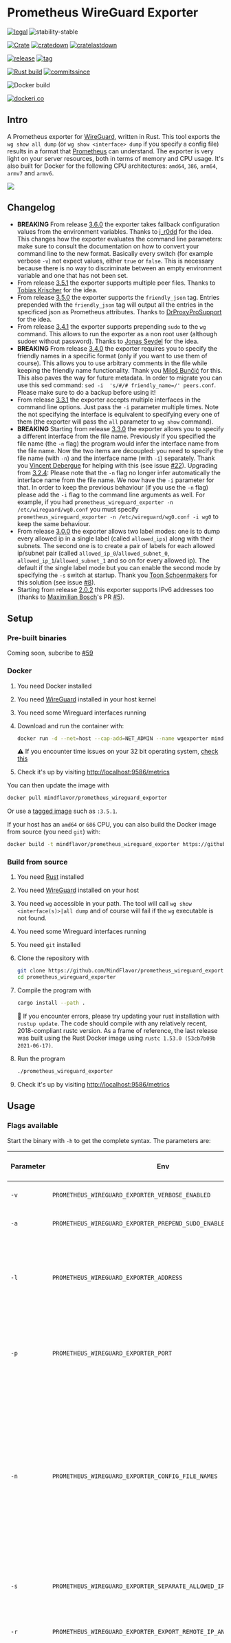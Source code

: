 # Prometheus WireGuard Exporter

[![legal](https://img.shields.io/github/license/mindflavor/prometheus_wireguard_exporter.svg)](LICENSE) ![stability-stable](https://img.shields.io/badge/stability-stable-green.svg)

[![Crate](https://img.shields.io/crates/v/prometheus_wireguard_exporter.svg)](https://crates.io/crates/prometheus_wireguard_exporter) [![cratedown](https://img.shields.io/crates/d/prometheus_wireguard_exporter.svg)](https://crates.io/crates/prometheus_wireguard_exporter) [![cratelastdown](https://img.shields.io/crates/dv/prometheus_wireguard_exporter.svg)](https://crates.io/crates/prometheus_wireguard_exporter)

[![release](https://img.shields.io/github/release/MindFlavor/prometheus_wireguard_exporter.svg)](https://github.com/MindFlavor/prometheus_wireguard_exporter/tree/3.6.0)
[![tag](https://img.shields.io/github/tag/mindflavor/prometheus_wireguard_exporter.svg)](https://github.com/MindFlavor/prometheus_wireguard_exporter/tree/3.6.0)

[![Rust build](https://github.com/mindflavor/prometheus_wireguard_exporter/workflows/Rust/badge.svg)](https://github.com/mindflavor/prometheus_wireguard_exporter/actions?query=workflow%3ARust)
[![commitssince](https://img.shields.io/github/commits-since/mindflavor/prometheus_wireguard_exporter/3.6.0)](https://img.shields.io/github/commits-since/mindflavor/prometheus_wireguard_exporter/3.6.0)

![Docker build](https://github.com/MindFlavor/prometheus_wireguard_exporter/workflows/Buildx%20latest/badge.svg)

[![dockeri.co](https://dockeri.co/image/mindflavor/prometheus-wireguard-exporter)](https://hub.docker.com/r/mindflavor/prometheus-wireguard-exporter)

## Intro

A Prometheus exporter for [WireGuard](https://www.wireguard.com), written in Rust. This tool exports the `wg show all dump` (or `wg show <interface> dump` if you specify a config file) results in a format that [Prometheus](https://prometheus.io/) can understand. The exporter is very light on your server resources, both in terms of memory and CPU usage. It's also built for Docker for the following CPU architectures: `amd64`, `386`, `arm64`, `armv7` and `armv6`.

![](extra/01.png)

## Changelog

* **BREAKING** From release [3.6.0](https://github.com/MindFlavor/prometheus_wireguard_exporter/releases/tag/3.6.0) the exporter takes fallback configuration values from the environment variables. Thanks to [j_r0dd](https://github.com/jr0dd) for the idea. This changes how the exporter evaluates the command line parameters: make sure to consult the documentation on how to convert your command line to the new format. Basically every switch (for example verbose `-v`) not expect values, either `true` or `false`. This is necessary because there is no way to discriminate between an empty environment variable and one that has not been set.
* From release [3.5.1](https://github.com/MindFlavor/prometheus_wireguard_exporter/releases/tag/3.5.1) the exporter supports multiple peer files. Thanks to [Tobias Krischer](https://github.com/tobikris) for the idea.
* From release [3.5.0](https://github.com/MindFlavor/prometheus_wireguard_exporter/releases/tag/3.5.0) the exporter supports the `friendly_json` tag. Entries prepended with the `friendly_json` tag will output all the entries in the specificed json as Prometheus attributes. Thanks to [DrProxyProSupport](https://github.com/iqdoctor) for the idea.
* From release [3.4.1](https://github.com/MindFlavor/prometheus_wireguard_exporter/releases/tag/3.4.0) the exporter supports prepending `sudo` to the `wg` command. This allows to run the exporter as a non root user (although sudoer without password). Thanks to [Jonas Seydel](https://github.com/Thor77) for the idea.
* **BREAKING** From release [3.4.0](https://github.com/MindFlavor/prometheus_wireguard_exporter/releases/tag/3.4.0) the exporter requires you to specify the friendly names in a specific format (only if you want to use them of course). This allows you to use arbitrary comments in the file while keeping the friendly name functionality. Thank you [Miloš Bunčić](https://github.com/psyhomb) for this. This also paves the way for future metadata. In order to migrate you can use this sed command: `sed -i  's/#/# friendly_name=/' peers.conf`. Please make sure to do a backup before using it!
* From release [3.3.1](https://github.com/MindFlavor/prometheus_wireguard_exporter/releases/tag/3.3.1) the exporter accepts multiple interfaces in the command line options. Just pass the `-i` parameter multiple times. Note the not specifying the interface is equivalent to specifying every one of them (the exporter will pass the `all` parameter to `wg show` command).
* **BREAKING** Starting from release [3.3.0](https://github.com/MindFlavor/prometheus_wireguard_exporter/releases/tag/3.3.0) the exporter allows you to specify a different interface from the file name. Previously if you specified the file name (the `-n` flag) the program would infer the interface name from the file name. Now the two items are decoupled: you need to specify the file name (with `-n`) and the interface name (with `-i`) separately. Thank you [Vincent Debergue](https://github.com/vdebergue) for helping with this (see issue [#22](https://github.com/MindFlavor/prometheus_wireguard_exporter/issues/22)). Upgrading from [3.2.4](https://github.com/MindFlavor/prometheus_wireguard_exporter/releases/tag/3.2.4): Please note that the `-n` flag no longer infer automatically the interface name from the file name. We now have the `-i` parameter for that. In order to keep the previous behaviour (if you use the `-n` flag) please add the `-i` flag to the command line arguments as well. For example, if you had `prometheus_wireguard_exporter -n /etc/wireguard/wg0.conf` you must specify `prometheus_wireguard_exporter -n /etc/wireguard/wg0.conf -i wg0` to keep the same behaviour.
* From release [3.0.0](https://github.com/MindFlavor/prometheus_wireguard_exporter/releases/tag/3.0.0) the exporter allows two label modes: one is to dump every allowed ip in a single label (called `allowed_ips`) along with their subnets. The second one is to create a pair of labels for each allowed ip/subnet pair (called `allowed_ip_0`/`allowed_subnet_0`, `allowed_ip_1`/`allowed_subnet_1` and so on for every allowed ip). The default if the single label mode but you can enable the second mode by specifying the `-s` switch at startup. Thank you [Toon Schoenmakers](https://github.com/schoentoon) for this solution (see issue [#8](https://github.com/MindFlavor/prometheus_wireguard_exporter/issues/8)).
* Starting from release [2.0.2](https://github.com/MindFlavor/prometheus_wireguard_exporter/releases/tag/2.0.2) this exporter supports IPv6 addresses too (thanks to [Maximilian Bosch](https://github.com/Ma27)'s PR [#5](https://github.com/MindFlavor/prometheus_wireguard_exporter/pull/5)).

## Setup

### Pre-built binaries

Coming soon, subcribe to [#59](https://github.com/MindFlavor/prometheus_wireguard_exporter/issues/59)

### Docker

1. You need Docker installed
1. You need [WireGuard](https://www.wireguard.com) installed in your host kernel
1. You need some Wireguard interfaces running
1. Download and run the container with:

    ```sh
    docker run -d --net=host --cap-add=NET_ADMIN --name wgexporter mindflavor/prometheus-wireguard-exporter
    ```

    ⚠️ If you encounter time issues on your 32 bit operating system, [check this](https://wiki.alpinelinux.org/wiki/Release_Notes_for_Alpine_3.13.0#time64_requirements)

1. Check it's up by visiting [http://localhost:9586/metrics](http://localhost:9586/metrics)

You can then update the image with

```sh
docker pull mindflavor/prometheus_wireguard_exporter
```

Or use a [tagged image](https://hub.docker.com/r/mindflavor/prometheus-wireguard-exporter/tags) such as `:3.5.1`.

If your host has an `amd64` or `686` CPU, you can also build the Docker image from source (you need `git`) with:

```sh
docker build -t mindflavor/prometheus_wireguard_exporter https://github.com/MindFlavor/prometheus_wireguard_exporter.git#master
```

### Build from source

1. You need [Rust](https://www.rust-lang.org/tools/install) installed
1. You need [WireGuard](https://www.wireguard.com) installed on your host
1. You need `wg` accessible in your path. The tool will call `wg show <interface(s)>|all dump` and of course will fail if the `wg` executable is not found.
1. You need some Wireguard interfaces running
1. You need `git` installed
1. Clone the repository with

    ```sh
    git clone https://github.com/MindFlavor/prometheus_wireguard_exporter.git
    cd prometheus_wireguard_exporter
    ```

1. Compile the program with

    ```sh
    cargo install --path .
    ```

    💁 If you encounter errors, please try updating your rust installation with `rustup update`.
    The code should compile with any relatively recent, 2018-compliant rustc version.
    As a frame of reference, the last release was built using the Rust Docker image using `rustc 1.53.0 (53cb7b09b 2021-06-17)`.

1. Run the program

    ```sh
    ./prometheus_wireguard_exporter
    ```

1. Check it's up by visiting [http://localhost:9586/metrics](http://localhost:9586/metrics)

## Usage

### Flags available

Start the binary with `-h` to get the complete syntax. The parameters are:

| Parameter | Env | Mandatory | Valid values | Default | Accepts multiple occurrences? | Description |
| -- | -- | -- | -- | -- | -- | -- |
| `-v` | `PROMETHEUS_WIREGUARD_EXPORTER_VERBOSE_ENABLED` | No | `true` or `false` | `false` | No | Enable verbose mode.
| `-a` | `PROMETHEUS_WIREGUARD_EXPORTER_PREPEND_SUDO_ENABLED` | No | `true` or `false` | `false` | No | Prepends sudo to `wg` commands.
| `-l` | `PROMETHEUS_WIREGUARD_EXPORTER_ADDRESS` | No | Any valid IP address | `0.0.0.0` | No | Specify the service address. This is the address your Prometheus instance should point to.
| `-p` | `PROMETHEUS_WIREGUARD_EXPORTER_PORT` | No | Any valid port number | `9586` | No | Specify the service port. This is the port your Prometheus instance should point to.
| `-n` | `PROMETHEUS_WIREGUARD_EXPORTER_CONFIG_FILE_NAMES` | No | Path to the wireguard configuration file | | Yes | This flag adds the *friendly_name* attribute or the *friendly_json* attributes to the exported entries. See [Friendly tags](#friendly-tags) for more details. Multiple files are allowed (they will be merged as a single file in memory so avoid duplicates).
| `-s` | `PROMETHEUS_WIREGUARD_EXPORTER_SEPARATE_ALLOWED_IPS_ENABLED` | No | `true` or `false` | `false` | No | Enable the allowed ip + subnet split mode for the labels.
| `-r` | `PROMETHEUS_WIREGUARD_EXPORTER_EXPORT_REMOTE_IP_AND_PORT_ENABLED` | No | `true` or `false` | `false` | No | Exports peer's remote ip and port as labels (if available).
| `-i` | `PROMETHEUS_WIREGUARD_EXPORTER_INTERFACES` | No | Your interface name(s) | `all` | Yes | Specifies the interface(s) passed to the `wg show <interface> dump` parameter. Multiple parameters are allowed.

Keep in mind that command line values take precedence over environment variables.

Once started, the tool will listen on the specified port (or the default one, 9586, if not specified) and return a Prometheus valid response at the url `/metrics`. So to check if the tool is working properly simply browse the `http://localhost:9586/metrics` (or whichever port you choose).

### Friendly Tags

Starting from version 3.5 you can instruct the exporter to append a *friendly name* or a *friendly_json* to the exported entries. This can make the output more understandable than using the public keys. For example this is the standard output:

```ebnf
# HELP wireguard_sent_bytes_total Bytes sent to the peer
# TYPE wireguard_sent_bytes_total counter
wireguard_sent_bytes_total{interface="wg0",public_key="2S7mA0vEMethCNQrJpJKE81/JmhgtB+tHHLYQhgM6kk=",allowed_ips="10.70.0.2/32,10.70.0.66/32"} 3208804
wireguard_sent_bytes_total{interface="wg0",public_key="qnoxQoQI8KKMupLnSSureORV0wMmH7JryZNsmGVISzU=",allowed_ips="10.70.0.3/32"} 0
wireguard_sent_bytes_total{interface="wg0",public_key="L2UoJZN7RmEKsMmqaJgKG0m1S2Zs2wd2ptAf+kb3008=",allowed_ips="10.70.0.4/32"} 0
wireguard_sent_bytes_total{interface="wg0",public_key="MdVOIPKt9K2MPj/sO2NlWQbOnFJ6L/qX80mmhQwsUlA=",allowed_ips="10.70.0.50/32"} 0
wireguard_sent_bytes_total{interface="wg0",public_key="lqYcojJMsIZXMUw1heAFbQHBoKjCEaeo7M1WXDh/KWc=",allowed_ips="10.70.0.40/32"} 0
wireguard_sent_bytes_total{interface="wg0",public_key="928vO9Lf4+Mo84cWu4k1oRyzf0AR7FTGoPKHGoTMSHk=",allowed_ips="10.70.0.80/32"} 0
wireguard_sent_bytes_total{interface="wg0",public_key="wTjv6hS6fKfNK+SzOLo7O6BQjEb6AD1TN9GjwZ08IwA=",allowed_ips="10.70.0.5/32"} 0
# HELP wireguard_received_bytes_total Bytes received from the peer
# TYPE wireguard_received_bytes_total counter
wireguard_received_bytes_total{interface="wg0",public_key="2S7mA0vEMethCNQrJpJKE81/JmhgtB+tHHLYQhgM6kk=",allowed_ips="10.70.0.2/32,10.70.0.66/32"} 71420072
wireguard_received_bytes_total{interface="wg0",public_key="qnoxQoQI8KKMupLnSSureORV0wMmH7JryZNsmGVISzU=",allowed_ips="10.70.0.3/32"} 0
wireguard_received_bytes_total{interface="wg0",public_key="L2UoJZN7RmEKsMmqaJgKG0m1S2Zs2wd2ptAf+kb3008=",allowed_ips="10.70.0.4/32"} 0
wireguard_received_bytes_total{interface="wg0",public_key="MdVOIPKt9K2MPj/sO2NlWQbOnFJ6L/qX80mmhQwsUlA=",allowed_ips="10.70.0.50/32"} 0
wireguard_received_bytes_total{interface="wg0",public_key="lqYcojJMsIZXMUw1heAFbQHBoKjCEaeo7M1WXDh/KWc=",allowed_ips="10.70.0.40/32"} 0
wireguard_received_bytes_total{interface="wg0",public_key="928vO9Lf4+Mo84cWu4k1oRyzf0AR7FTGoPKHGoTMSHk=",allowed_ips="10.70.0.80/32"} 0
wireguard_received_bytes_total{interface="wg0",public_key="wTjv6hS6fKfNK+SzOLo7O6BQjEb6AD1TN9GjwZ08IwA=",allowed_ips="10.70.0.5/32"} 0
# HELP wireguard_latest_handshake_seconds Seconds from the last handshake
# TYPE wireguard_latest_handshake_seconds gauge
wireguard_latest_handshake_seconds{interface="wg0",public_key="2S7mA0vEMethCNQrJpJKE81/JmhgtB+tHHLYQhgM6kk=",allowed_ips="10.70.0.2/32,10.70.0.66/32"} 1562834127
wireguard_latest_handshake_seconds{interface="wg0",public_key="qnoxQoQI8KKMupLnSSureORV0wMmH7JryZNsmGVISzU=",allowed_ips="10.70.0.3/32"} 0
wireguard_latest_handshake_seconds{interface="wg0",public_key="L2UoJZN7RmEKsMmqaJgKG0m1S2Zs2wd2ptAf+kb3008=",allowed_ips="10.70.0.4/32"} 0
wireguard_latest_handshake_seconds{interface="wg0",public_key="MdVOIPKt9K2MPj/sO2NlWQbOnFJ6L/qX80mmhQwsUlA=",allowed_ips="10.70.0.50/32"} 0
wireguard_latest_handshake_seconds{interface="wg0",public_key="lqYcojJMsIZXMUw1heAFbQHBoKjCEaeo7M1WXDh/KWc=",allowed_ips="10.70.0.40/32"} 0
wireguard_latest_handshake_seconds{interface="wg0",public_key="928vO9Lf4+Mo84cWu4k1oRyzf0AR7FTGoPKHGoTMSHk=",allowed_ips="10.70.0.80/32"} 0
wireguard_latest_handshake_seconds{interface="wg0",public_key="wTjv6hS6fKfNK+SzOLo7O6BQjEb6AD1TN9GjwZ08IwA=",allowed_ips="10.70.0.5/32"} 0
```

And this is the one augmented with friendly names:

```ebnf
# HELP wireguard_sent_bytes_total Bytes sent to the peer
# TYPE wireguard_sent_bytes_total counter
wireguard_sent_bytes_total{interface="wg0",public_key="2S7mA0vEMethCNQrJpJKE81/JmhgtB+tHHLYQhgM6kk=",allowed_ips="10.70.0.2/32,10.70.0.66/32",friendly_name="OnePlus 6T"} 3208804
wireguard_sent_bytes_total{interface="wg0",public_key="qnoxQoQI8KKMupLnSSureORV0wMmH7JryZNsmGVISzU=",allowed_ips="10.70.0.3/32",friendly_name="varch.local (laptop)"} 0
wireguard_sent_bytes_total{interface="wg0",public_key="L2UoJZN7RmEKsMmqaJgKG0m1S2Zs2wd2ptAf+kb3008=",allowed_ips="10.70.0.4/32",friendly_name="cantarch"} 0
wireguard_sent_bytes_total{interface="wg0",public_key="MdVOIPKt9K2MPj/sO2NlWQbOnFJ6L/qX80mmhQwsUlA=",allowed_ips="10.70.0.50/32",friendly_name="frcognoarch"} 0
wireguard_sent_bytes_total{interface="wg0",public_key="lqYcojJMsIZXMUw1heAFbQHBoKjCEaeo7M1WXDh/KWc=",allowed_ips="10.70.0.40/32",friendly_name="frcognowin10"} 0
wireguard_sent_bytes_total{interface="wg0",public_key="928vO9Lf4+Mo84cWu4k1oRyzf0AR7FTGoPKHGoTMSHk=",allowed_ips="10.70.0.80/32",friendly_name="OnePlus 5T"} 0
wireguard_sent_bytes_total{interface="wg0",public_key="wTjv6hS6fKfNK+SzOLo7O6BQjEb6AD1TN9GjwZ08IwA=",allowed_ips="10.70.0.5/32",friendly_name="folioarch"} 0
# HELP wireguard_received_bytes_total Bytes received from the peer
# TYPE wireguard_received_bytes_total counter
wireguard_received_bytes_total{interface="wg0",public_key="2S7mA0vEMethCNQrJpJKE81/JmhgtB+tHHLYQhgM6kk=",allowed_ips="10.70.0.2/32,10.70.0.66/32",friendly_name="OnePlus 6T"} 71420072
wireguard_received_bytes_total{interface="wg0",public_key="qnoxQoQI8KKMupLnSSureORV0wMmH7JryZNsmGVISzU=",allowed_ips="10.70.0.3/32",friendly_name="varch.local (laptop)"} 0
wireguard_received_bytes_total{interface="wg0",public_key="L2UoJZN7RmEKsMmqaJgKG0m1S2Zs2wd2ptAf+kb3008=",allowed_ips="10.70.0.4/32",friendly_name="cantarch"} 0
wireguard_received_bytes_total{interface="wg0",public_key="MdVOIPKt9K2MPj/sO2NlWQbOnFJ6L/qX80mmhQwsUlA=",allowed_ips="10.70.0.50/32",friendly_name="frcognoarch"} 0
wireguard_received_bytes_total{interface="wg0",public_key="lqYcojJMsIZXMUw1heAFbQHBoKjCEaeo7M1WXDh/KWc=",allowed_ips="10.70.0.40/32",friendly_name="frcognowin10"} 0
wireguard_received_bytes_total{interface="wg0",public_key="928vO9Lf4+Mo84cWu4k1oRyzf0AR7FTGoPKHGoTMSHk=",allowed_ips="10.70.0.80/32",friendly_name="OnePlus 5T"} 0
wireguard_received_bytes_total{interface="wg0",public_key="wTjv6hS6fKfNK+SzOLo7O6BQjEb6AD1TN9GjwZ08IwA=",allowed_ips="10.70.0.5/32",friendly_name="folioarch"} 0
# HELP wireguard_latest_handshake_seconds Seconds from the last handshake
# TYPE wireguard_latest_handshake_seconds gauge
wireguard_latest_handshake_seconds{interface="wg0",public_key="2S7mA0vEMethCNQrJpJKE81/JmhgtB+tHHLYQhgM6kk=",allowed_ips="10.70.0.2/32,10.70.0.66/32",friendly_name="OnePlus 6T"} 1562834127
wireguard_latest_handshake_seconds{interface="wg0",public_key="qnoxQoQI8KKMupLnSSureORV0wMmH7JryZNsmGVISzU=",allowed_ips="10.70.0.3/32",friendly_name="varch.local (laptop)"} 0
wireguard_latest_handshake_seconds{interface="wg0",public_key="L2UoJZN7RmEKsMmqaJgKG0m1S2Zs2wd2ptAf+kb3008=",allowed_ips="10.70.0.4/32",friendly_name="cantarch"} 0
wireguard_latest_handshake_seconds{interface="wg0",public_key="MdVOIPKt9K2MPj/sO2NlWQbOnFJ6L/qX80mmhQwsUlA=",allowed_ips="10.70.0.50/32",friendly_name="frcognoarch"} 0
wireguard_latest_handshake_seconds{interface="wg0",public_key="lqYcojJMsIZXMUw1heAFbQHBoKjCEaeo7M1WXDh/KWc=",allowed_ips="10.70.0.40/32",friendly_name="frcognowin10"} 0
wireguard_latest_handshake_seconds{interface="wg0",public_key="928vO9Lf4+Mo84cWu4k1oRyzf0AR7FTGoPKHGoTMSHk=",allowed_ips="10.70.0.80/32",friendly_name="OnePlus 5T"} 0
wireguard_latest_handshake_seconds{interface="wg0",public_key="wTjv6hS6fKfNK+SzOLo7O6BQjEb6AD1TN9GjwZ08IwA=",allowed_ips="10.70.0.5/32",friendly_name="folioarch"} 0
```

In order for this to work, you need to add the `friendly_name` key value to the comments preceding a peer a specific metadata (in your wireguard configuration file). See below the `[Peer]` definition for an example.
The tag is called `friendly_name` and it will be added to the entry exported to Prometheus. Note that this is not a standard but, since it's a comment, will not interfere with WireGuard in any way.
From version [3.5.0](https://github.com/MindFlavor/prometheus_wireguard_exporter/releases/tag/3.5.0) you can optionally specify a `friendly_json` tag followed by a flat json (that is, a json with only top level, simple entries). If a `friendly_json` tag will be found every entry will be used as attribute in the exported Prometheus instance. No compliance check will be done. Also, numbers will be converted to strings (as it's expected for a Prometheus attribute).

For example this is how you edit your WireGuard configuration file:

```toml
[Peer]
PublicKey = lqYcojJMsIZXMUw1heAFbQHBoKjCEaeo7M1WXDh/KWc=
AllowedIPs = 10.70.0.40/32

[Peer]
# Custom comment
PublicKey = 928vO9Lf4+Mo84cWu4k1oRyzf0AR7FTGoPKHGoTMSHk=
AllowedIPs = 10.70.0.80/32
```

```toml
[Peer]
# friendly_name = frcognowin10
PublicKey = lqYcojJMsIZXMUw1heAFbQHBoKjCEaeo7M1WXDh/KWc=
AllowedIPs = 10.70.0.40/32

[Peer]
# friendly_name = OnePlus 5T
# Custom comment
PublicKey = 928vO9Lf4+Mo84cWu4k1oRyzf0AR7FTGoPKHGoTMSHk=
AllowedIPs = 10.70.0.80/32
```

As you can see, all you need to do is to add the friendly name in the comments preceding a peer (and enable the flag since this feature is opt-in).

This is a sample of the label split mode:

```ebnf
# HELP wireguard_sent_bytes_total Bytes sent to the peer
# TYPE wireguard_sent_bytes_total counter
wireguard_sent_bytes_total{interface="wg0",public_key="2S7mA0vEMethCNQrJpJKE81/JmhgtB+tHHLYQhgM6kk=",allowed_ip_0="10.70.0.2",allowed_subnet_0="32",allowed_ip_1="10.70.0.66",allowed_subnet_1="32",friendly_name="OnePlus 6T"} 3208804
wireguard_sent_bytes_total{interface="wg0",public_key="qnoxQoQI8KKMupLnSSureORV0wMmH7JryZNsmGVISzU=",allowed_ip_0="10.70.0.3",allowed_subnet_0="32",friendly_name="varch.local (laptop)"} 0
wireguard_sent_bytes_total{interface="wg0",public_key="L2UoJZN7RmEKsMmqaJgKG0m1S2Zs2wd2ptAf+kb3008=",allowed_ip_0="10.70.0.4",allowed_subnet_0="32",friendly_name="cantarch"} 0
wireguard_sent_bytes_total{interface="wg0",public_key="MdVOIPKt9K2MPj/sO2NlWQbOnFJ6L/qX80mmhQwsUlA=",allowed_ip_0="10.70.0.50",allowed_subnet_0="32",friendly_name="frcognoarch"} 0
wireguard_sent_bytes_total{interface="wg0",public_key="lqYcojJMsIZXMUw1heAFbQHBoKjCEaeo7M1WXDh/KWc=",allowed_ip_0="10.70.0.40",allowed_subnet_0="32",friendly_name="frcognowin10"} 0
wireguard_sent_bytes_total{interface="wg0",public_key="928vO9Lf4+Mo84cWu4k1oRyzf0AR7FTGoPKHGoTMSHk=",allowed_ip_0="10.70.0.80",allowed_subnet_0="32",friendly_name="OnePlus 5T"} 0
wireguard_sent_bytes_total{interface="wg0",public_key="wTjv6hS6fKfNK+SzOLo7O6BQjEb6AD1TN9GjwZ08IwA=",allowed_ip_0="10.70.0.5",allowed_subnet_0="32",friendly_name="folioarch"} 0
# HELP wireguard_received_bytes_total Bytes received from the peer
# TYPE wireguard_received_bytes_total counter
wireguard_received_bytes_total{interface="wg0",public_key="2S7mA0vEMethCNQrJpJKE81/JmhgtB+tHHLYQhgM6kk=",allowed_ip_0="10.70.0.2",allowed_subnet_0="32",allowed_ip_1="10.70.0.66",allowed_subnet_1="32",friendly_name="OnePlus 6T"} 71420072
wireguard_received_bytes_total{interface="wg0",public_key="qnoxQoQI8KKMupLnSSureORV0wMmH7JryZNsmGVISzU=",allowed_ip_0="10.70.0.3",allowed_subnet_0="32",friendly_name="varch.local (laptop)"} 0
wireguard_received_bytes_total{interface="wg0",public_key="L2UoJZN7RmEKsMmqaJgKG0m1S2Zs2wd2ptAf+kb3008=",allowed_ip_0="10.70.0.4",allowed_subnet_0="32",friendly_name="cantarch"} 0
wireguard_received_bytes_total{interface="wg0",public_key="MdVOIPKt9K2MPj/sO2NlWQbOnFJ6L/qX80mmhQwsUlA=",allowed_ip_0="10.70.0.50",allowed_subnet_0="32",friendly_name="frcognoarch"} 0
wireguard_received_bytes_total{interface="wg0",public_key="lqYcojJMsIZXMUw1heAFbQHBoKjCEaeo7M1WXDh/KWc=",allowed_ip_0="10.70.0.40",allowed_subnet_0="32",friendly_name="frcognowin10"} 0
wireguard_received_bytes_total{interface="wg0",public_key="928vO9Lf4+Mo84cWu4k1oRyzf0AR7FTGoPKHGoTMSHk=",allowed_ip_0="10.70.0.80",allowed_subnet_0="32",friendly_name="OnePlus 5T"} 0
wireguard_received_bytes_total{interface="wg0",public_key="wTjv6hS6fKfNK+SzOLo7O6BQjEb6AD1TN9GjwZ08IwA=",allowed_ip_0="10.70.0.5",allowed_subnet_0="32",friendly_name="folioarch"} 0
# HELP wireguard_latest_handshake_seconds Seconds from the last handshake
# TYPE wireguard_latest_handshake_seconds gauge
wireguard_latest_handshake_seconds{interface="wg0",public_key="2S7mA0vEMethCNQrJpJKE81/JmhgtB+tHHLYQhgM6kk=",allowed_ip_0="10.70.0.2",allowed_subnet_0="32",allowed_ip_1="10.70.0.66",allowed_subnet_1="32",friendly_name="OnePlus 6T"} 1562834127
wireguard_latest_handshake_seconds{interface="wg0",public_key="qnoxQoQI8KKMupLnSSureORV0wMmH7JryZNsmGVISzU=",allowed_ip_0="10.70.0.3",allowed_subnet_0="32",friendly_name="varch.local (laptop)"} 0
wireguard_latest_handshake_seconds{interface="wg0",public_key="L2UoJZN7RmEKsMmqaJgKG0m1S2Zs2wd2ptAf+kb3008=",allowed_ip_0="10.70.0.4",allowed_subnet_0="32",friendly_name="cantarch"} 0
wireguard_latest_handshake_seconds{interface="wg0",public_key="MdVOIPKt9K2MPj/sO2NlWQbOnFJ6L/qX80mmhQwsUlA=",allowed_ip_0="10.70.0.50",allowed_subnet_0="32",friendly_name="frcognoarch"} 0
wireguard_latest_handshake_seconds{interface="wg0",public_key="lqYcojJMsIZXMUw1heAFbQHBoKjCEaeo7M1WXDh/KWc=",allowed_ip_0="10.70.0.40",allowed_subnet_0="32",friendly_name="frcognowin10"} 0
wireguard_latest_handshake_seconds{interface="wg0",public_key="928vO9Lf4+Mo84cWu4k1oRyzf0AR7FTGoPKHGoTMSHk=",allowed_ip_0="10.70.0.80",allowed_subnet_0="32",friendly_name="OnePlus 5T"} 0
wireguard_latest_handshake_seconds{interface="wg0",public_key="wTjv6hS6fKfNK+SzOLo7O6BQjEb6AD1TN9GjwZ08IwA=",allowed_ip_0="10.70.0.5",allowed_subnet_0="32",friendly_name="folioarch"} 0
```

### Systemd service file

Now add the exporter to the Prometheus exporters as usual. I recommend to start it as a service. It's necessary to run it as root (if there is a non-root way to call `wg show all dump` please let me know). My systemd service file is like this one:

```ini
[Unit]
Description=Prometheus WireGuard Exporter
Wants=network-online.target
After=network-online.target

[Service]
User=root
Group=root
Type=simple
ExecStart=/usr/local/bin/prometheus_wireguard_exporter -n /etc/wireguard/peers.conf -i wg0 -i wg1

[Install]
WantedBy=multi-user.target
```

## Development

### Locally

1. Install [Rust](https://www.rust-lang.org/tools/install)
1. Install [Rust Analyzer](https://rust-analyzer.github.io/manual.html#installation) and set it up with your editor
1. Install [Clippy](https://github.com/rust-lang/rust-clippy): `rustup clippy`

You may want to install Docker as well to build and run the Docker image.

The following commands are available:

```sh
# Download dependencies
cargo fetch
# Build the program
cargo build
# Run tests
cargo test
# Run clippy to lint
cargo clippy
# Build the Docker image
docker build -t mindflavor/prometheus_wireguard_exporter .
```

### VSCode development container

This is more of a plug and play solution based on Docker and VSCode.

See [.devcontainer/README.md](https://github.com/MindFlavor/prometheus_wireguard_exporter/blob/master/.devcontainer/README.md)

